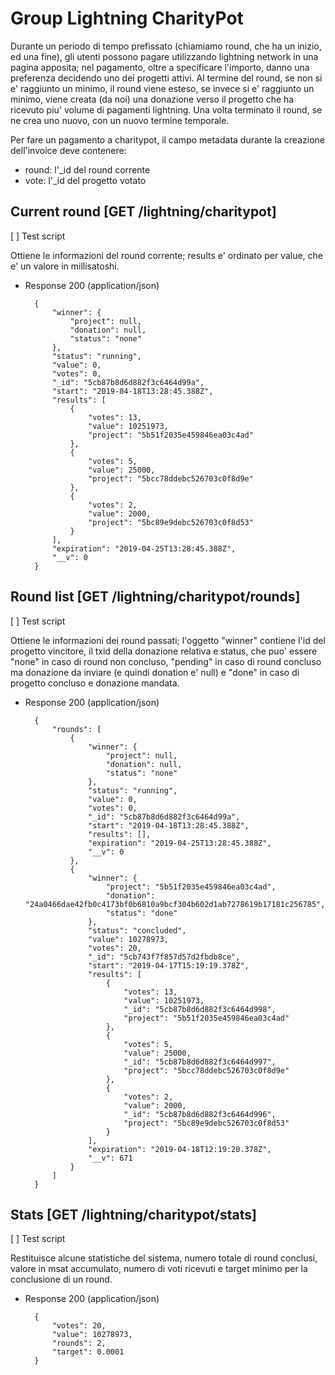 # Group Lightning CharityPot


Durante un periodo di tempo prefissato (chiamiamo round, che ha un inizio, ed una fine), gli utenti possono pagare utilizzando lightning network in una pagina apposita; nel pagamento, oltre a specificare l'importo, danno una preferenza decidendo uno dei progetti attivi. Al termine del round, se non si e' raggiunto un minimo, il round viene esteso, se invece si e' raggiunto un minimo, viene creata (da noi) una donazione verso il progetto che ha ricevuto piu' volume di pagamenti lightning. Una volta terminato il round, se ne crea uno nuovo, con un nuovo termine temporale.

Per fare un pagamento a charitypot, il campo metadata durante la creazione dell'invoice deve contenere:
- round: l'_id del round corrente
- vote: l'_id del progetto votato


## Current round [GET /lightning/charitypot]
[ ] Test script

Ottiene le informazioni del round corrente; results e' ordinato per value, che e' un valore in millisatoshi.

+ Response 200 (application/json)

		{
			"winner": {
				"project": null,
				"donation": null,
				"status": "none"
			},
			"status": "running",
			"value": 0,
			"votes": 0,
			"_id": "5cb87b8d6d882f3c6464d99a",
			"start": "2019-04-18T13:28:45.388Z",
			"results": [
				{
					"votes": 13,
					"value": 10251973,
					"project": "5b51f2035e459846ea03c4ad"
				},
				{
					"votes": 5,
					"value": 25000,
					"project": "5bcc78ddebc526703c0f8d9e"
				},
				{
					"votes": 2,
					"value": 2000,
					"project": "5bc89e9debc526703c0f8d53"
				}
			],
			"expiration": "2019-04-25T13:28:45.388Z",
			"__v": 0
		}


## Round list [GET /lightning/charitypot/rounds]
[ ] Test script

Ottiene le informazioni dei round passati; l'oggetto "winner" contiene l'id del progetto vincitore,
il txid della donazione relativa e status, che puo' essere "none" in caso di round non concluso,
"pending" in caso di round concluso ma donazione da inviare (e quindi donation e' null) e "done"
in caso di progetto concluso e donazione mandata.


+ Response 200 (application/json)

		{
			"rounds": [
				{
					"winner": {
						"project": null,
						"donation": null,
						"status": "none"
					},
					"status": "running",
					"value": 0,
					"votes": 0,
					"_id": "5cb87b8d6d882f3c6464d99a",
					"start": "2019-04-18T13:28:45.388Z",
					"results": [],
					"expiration": "2019-04-25T13:28:45.388Z",
					"__v": 0
				},
				{
					"winner": {
						"project": "5b51f2035e459846ea03c4ad",
						"donation": "24a0466dae42fb0c4173bf0b6810a9bcf304b602d1ab7278619b17181c256785",
						"status": "done"
					},
					"status": "concluded",
					"value": 10278973,
					"votes": 20,
					"_id": "5cb743f7f857d57d2fbdb8ce",
					"start": "2019-04-17T15:19:19.378Z",
					"results": [
						{
							"votes": 13,
							"value": 10251973,
							"_id": "5cb87b8d6d882f3c6464d998",
							"project": "5b51f2035e459846ea03c4ad"
						},
						{
							"votes": 5,
							"value": 25000,
							"_id": "5cb87b8d6d882f3c6464d997",
							"project": "5bcc78ddebc526703c0f8d9e"
						},
						{
							"votes": 2,
							"value": 2000,
							"_id": "5cb87b8d6d882f3c6464d996",
							"project": "5bc89e9debc526703c0f8d53"
						}
					],
					"expiration": "2019-04-18T12:19:20.378Z",
					"__v": 671
				}
			]
		}
		

## Stats [GET /lightning/charitypot/stats]
[ ] Test script

Restituisce alcune statistiche del sistema, numero totale di round conclusi, valore in msat accumulato,
numero di voti ricevuti e target minimo per la conclusione di un round.

+ Response 200 (application/json)

		{
			"votes": 20,
			"value": 10278973,
			"rounds": 2,
			"target": 0.0001
		}
				